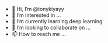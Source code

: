 - 👋 Hi, I’m @tonykiyayy
- 👀 I’m interested in ...
- 🌱 I’m currently learning deep learning 
- 💞️ I’m looking to collaborate on ...
- 📫 How to reach me ...

<!---
tonykiyayy/tonykiyayy is a ✨ special ✨ repository because its `README.md` (this file) appears on your GitHub profile.
You can click the Preview link to take a look at your changes.
--->
